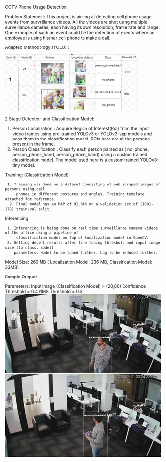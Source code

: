 CCTV Phone Usage Detection
                  
Problem Statement: This project is aiming at detecting cell phone usage events from surveillance videos. All the videos are shot using multiple surveillance cameras, each having its own resolution, frame rate and range. One example of such an event could be the detection of events where an employee is using his/her cell phone to make a call.

Adapted Methodology (YOLO) :

![](method.png)

2 Stage Detection and Classification Model:

1.	 Person Localization : Acquire Region of Interest(RoI) from the input video frames using pre-trained YOLOv3 or YOLOv3-spp models and pass them to the classification model. ROIs here are all the persons present in the frame.
2.	Person Classification : Classify each person parsed  as ( no_phone, person_phone_hand, person_phone_hand) using a custom trained classification model. The model used here is a custom trained YOLOv3-tiny model.

Training: (Classification Model)
     
     1. Training was done on a dataset consisting of web scraped images of persons using cell
         phones in different postures and angles. Training template attached for reference.
      2. Final model has an MAP of 92.64% on a validation set of (1601-178) train-val split.

Inferencing:
      
     1. Inferencing is being done on real time surveillance camera videos of the office using a pipeline of 
         classification model on top of localization model in OpenCV.
     2. Getting decent results after fine tuning threshold and input image size (to class. model)
        parameters. Model to be tuned further. Lag to be reduced further. 


Model Size: 269 MB ( Localization Model: 236 MB, Classification Model: 33MB)

Sample Output: 

Parameters: Input image (Classification Model) > (20,80)
	         Confidence Threshold = 0.4
	         NMS Threshold = 0.3
![](inf_1.png)
![](inf_2.png)


